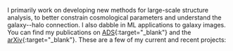 I primarily work on developing new methods for large-scale structure analysis, to better constrain cosmological parameters and understand the galaxy--halo connection. 
I also dabble in ML applications to galaxy images.
You can find my publications on [ADS](https://ui.adsabs.harvard.edu/search/q=%20author%3A%22Storey-Fisher%2C%20Kate%22&sort=date%20desc%2C%20bibcode%20desc&p_=0){:target="\_blank"} and the [arXiv](https://arxiv.org/search/?searchtype=author&query=Storey-Fisher%2C+K){:target="\_blank"}.
These are a few of my current and recent projects:
